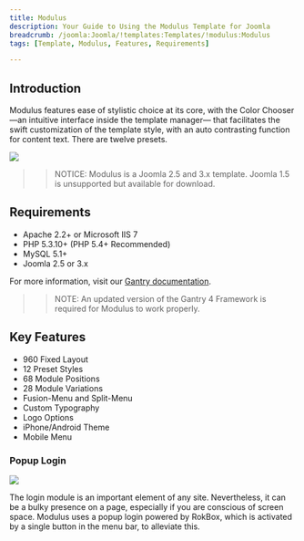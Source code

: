 ```yaml
---
title: Modulus
description: Your Guide to Using the Modulus Template for Joomla
breadcrumb: /joomla:Joomla/!templates:Templates/!modulus:Modulus
tags: [Template, Modulus, Features, Requirements]

---
```


Introduction
-----

Modulus features ease of stylistic choice at its core, with the Color Chooser —an intuitive interface inside the template manager— that facilitates the swift customization of the template style, with an auto contrasting function for content text. There are twelve presets.

![][theme]

>> NOTICE: Modulus is a Joomla 2.5 and 3.x template. Joomla 1.5 is unsupported but available for download.

Requirements
-----

* Apache 2.2+ or Microsoft IIS 7
* PHP 5.3.10+ (PHP 5.4+ Recommended)
* MySQL 5.1+
* Joomla 2.5 or 3.x

For more information, visit our [Gantry documentation][gantry].

>> NOTE: An updated version of the Gantry 4 Framework is required for Modulus to work properly.

Key Features
-----

* 960 Fixed Layout  
* 12 Preset Styles  
* 68 Module Positions  
* 28 Module Variations  
* Fusion-Menu and Split-Menu  
* Custom Typography  
* Logo Options  
* iPhone/Android Theme  
* Mobile Menu

### Popup Login

![][login]

The login module is an important element of any site. Nevertheless, it can be a bulky presence on a page, especially if you are conscious of screen space. Modulus uses a popup login powered by RokBox, which is activated by a single button in the menu bar, to alleviate this.

[gantry]: http://gantry.org
[theme]: assets/modulus.jpeg
[login]: assets/login.jpg
[featured]: assets/featured.jpg